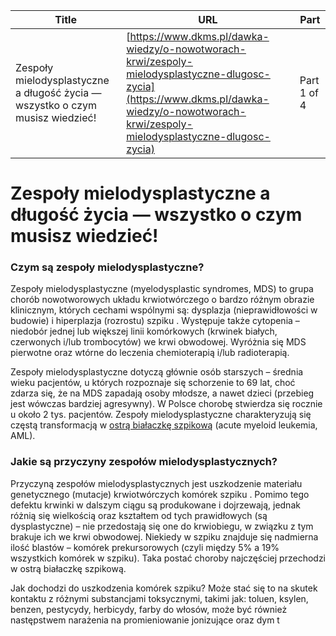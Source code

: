 | **Title**       | **URL**           | **Part**              |
|-----------------|-------------------|-----------------------|
| Zespoły mielodysplastyczne a długość życia — wszystko o czym musisz wiedzieć!         | [https://www.dkms.pl/dawka-wiedzy/o-nowotworach-krwi/zespoly-mielodysplastyczne-dlugosc-zycia](https://www.dkms.pl/dawka-wiedzy/o-nowotworach-krwi/zespoly-mielodysplastyczne-dlugosc-zycia)    | Part 1 of 4          |

# Zespoły mielodysplastyczne a długość życia — wszystko o czym musisz wiedzieć!

### Czym są zespoły mielodysplastyczne?


Zespoły mielodysplastyczne (myelodysplastic syndromes, MDS) to grupa chorób nowotworowych układu krwiotwórczego o bardzo różnym obrazie klinicznym, których cechami wspólnymi są: dysplazja (nieprawidłowości w budowie) i hiperplazja (rozrostu) szpiku . Występuje także cytopenia – niedobór jednej lub większej linii komórkowych (krwinek białych, czerwonych i/lub trombocytów) we krwi obwodowej. Wyróżnia się MDS pierwotne oraz wtórne do leczenia chemioterapią i/lub radioterapią.


Zespoły mielodysplastyczne dotyczą głównie osób starszych – średnia wieku pacjentów, u których rozpoznaje się schorzenie to 69 lat, choć zdarza się, że na MDS zapadają osoby młodsze, a nawet dzieci (przebieg jest wówczas bardziej agresywny). W Polsce chorobę stwierdza się rocznie u około 2 tys. pacjentów. Zespoły mielodysplastyczne charakteryzują się częstą transformacją w [ostrą białaczkę szpikową](https://www.dkms.pl/dawka-wiedzy/o-nowotworach-krwi/bialaczka) (acute myeloid leukemia, AML).


### Jakie są przyczyny zespołów mielodysplastycznych?


Przyczyną zespołów mielodysplastycznych jest uszkodzenie materiału genetycznego (mutacje) krwiotwórczych komórek szpiku . Pomimo tego defektu krwinki w dalszym ciągu są produkowane i dojrzewają, jednak różnią się wielkością oraz kształtem od tych prawidłowych (są dysplastyczne) – nie przedostają się one do krwiobiegu, w związku z tym brakuje ich we krwi obwodowej. Niekiedy w szpiku znajduje się nadmierna ilość blastów – komórek prekursorowych (czyli między 5% a 19% wszystkich komórek w szpiku). Taka postać choroby najczęściej przechodzi w ostrą białaczkę szpikową.


Jak dochodzi do uszkodzenia komórek szpiku? Może stać się to na skutek kontaktu z różnymi substancjami toksycznymi, takimi jak: toluen, ksylen, benzen, pestycydy, herbicydy, farby do włosów, może być również następstwem narażenia na promieniowanie jonizujące oraz dym t